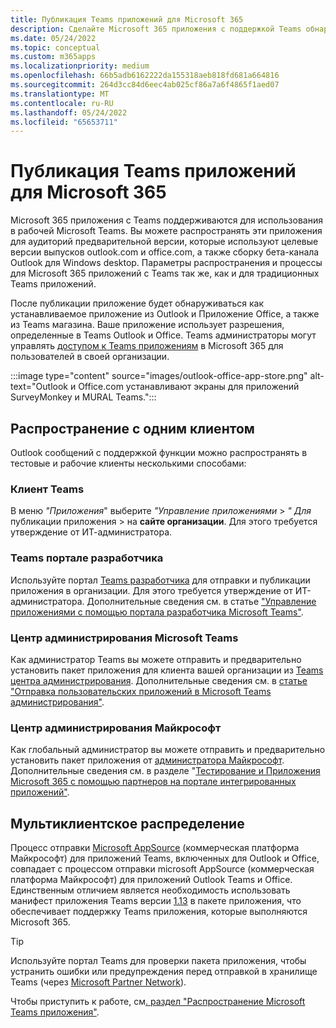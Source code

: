 ```yaml
---
title: Публикация Teams приложений для Microsoft 365
description: Сделайте Microsoft 365 приложения с поддержкой Teams обнаруживаемыми пользователями в Teams, Outlook и Office
ms.date: 05/24/2022
ms.topic: conceptual
ms.custom: m365apps
ms.localizationpriority: medium
ms.openlocfilehash: 66b5adb6162222da155318aeb818fd681a664816
ms.sourcegitcommit: 264d3cc84d6eec4ab025cf86a7a6f4865f1aed07
ms.translationtype: MT
ms.contentlocale: ru-RU
ms.lasthandoff: 05/24/2022
ms.locfileid: "65653711"
---
```

# <a name="publish-teams-apps-for-microsoft-365"></a>Публикация Teams приложений для Microsoft 365

Microsoft 365 приложения с Teams поддерживаются для использования в рабочей Microsoft Teams. Вы можете распространять эти приложения для аудиторий предварительной версии,  которые используют целевые версии выпусков outlook.com и office.com, а также сборку бета-канала  Outlook для Windows desktop. Параметры распространения и процессы для Microsoft 365 приложений с Teams так же, как и для традиционных Teams приложений.

После публикации приложение будет обнаруживаться как устанавливаемое приложение из Outlook и Приложение Office, а также из Teams магазина. Ваше приложение использует разрешения, определенные в Teams Outlook и Office. Teams администраторы могут управлять [доступом к Teams приложениям](/MicrosoftTeams/manage-third-party-teams-apps) в Microsoft 365 для пользователей в своей организации.

:::image type="content" source="images/outlook-office-app-store.png" alt-text="Outlook и Office.com устанавливают экраны для приложений SurveyMonkey и MURAL Teams.":::

## <a name="single-tenant-distribution"></a>Распространение с одним клиентом

Outlook сообщений с поддержкой функции можно распространять в тестовые и рабочие клиенты несколькими способами:

### <a name="teams-client"></a>Клиент Teams

В меню *"Приложения*" выберите *"Управление приложениями* > *" Для* публикации приложения  >  на **сайте организации**. Для этого требуется утверждение от ИТ-администратора.

### <a name="teams-developer-portal"></a>Teams портале разработчика

Используйте портал [Teams разработчика](https://dev.teams.microsoft.com/) для отправки и публикации приложения в организации. Для этого требуется утверждение от ИТ-администратора. Дополнительные сведения см. в статье ["Управление приложениями с помощью портала разработчика Microsoft Teams"](../concepts/build-and-test/teams-developer-portal.md).

### <a name="microsoft-teams-admin-center"></a>Центр администрирования Microsoft Teams

Как администратор Teams вы можете отправить и предварительно установить пакет приложения для клиента вашей организации из [Teams центра администрирования](https://admin.teams.microsoft.com/). Дополнительные сведения см. в [статье "Отправка пользовательских приложений в Microsoft Teams администрирования"](/MicrosoftTeams/upload-custom-apps).

### <a name="microsoft-admin-center"></a>Центр администрирования Майкрософт

Как глобальный администратор вы можете отправить и предварительно установить пакет приложения от [администратора Майкрософт](https://admin.microsoft.com/). Дополнительные сведения см. в разделе "[Тестирование и Приложения Microsoft 365 с помощью партнеров на портале интегрированных приложений"](/microsoft-365/admin/manage/test-and-deploy-microsoft-365-apps).

## <a name="multitenant-distribution"></a>Мультиклиентское распределение

Процесс отправки [Microsoft AppSource](https://appsource.microsoft.com/) (коммерческая платформа Майкрософт) для приложений Teams, включенных для Outlook и Office, совпадает с процессом отправки microsoft AppSource (коммерческая платформа Майкрософт) для приложений Outlook Teams и Office. Единственным отличием является необходимость использовать манифест приложения Teams версии [1.13](../tabs/how-to/using-teams-client-sdk.md) в пакете приложения, что обеспечивает поддержку Teams  приложения, которые выполняются Microsoft 365.

> [!TIP]
> Используйте портал Teams для проверки пакета приложения[](https://dev.teams.microsoft.com/validation), чтобы устранить ошибки или предупреждения перед отправкой в хранилище Teams (через [Microsoft Partner Network](https://partner.microsoft.com/)).

Чтобы приступить к работе, см[. раздел "Распространение Microsoft Teams приложения"](../concepts/deploy-and-publish/apps-publish-overview.md).
